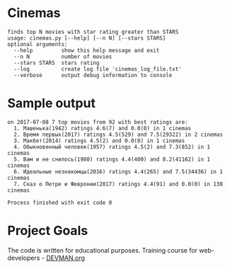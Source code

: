 # Cinemas
```
finds top N movies with star rating greater than STARS
usage: cinemas.py [--help] [--n N] [--stars STARS]
optional arguments:
  --help         show this help message and exit
  --n N          number of movies
  --stars STARS  stars rating
  --log          create log file 'cinemas_log_file.txt'
  --verbose      output debug information to console
```
# Sample output
```bazaar
on 2017-07-08 7 top movies from 92 with best ratings are:
  1. Машенька(1942) ratings 4.6(7) and 0.0(0) in 1 cinemas
  2. Время первых(2017) ratings 4.5(529) and 7.5(29322) in 2 cinemas
  3. Макбет(2014) ratings 4.5(2) and 0.0(0) in 1 cinemas
  4. Обыкновенный человек(1957) ratings 4.5(2) and 7.3(852) in 1 cinemas
  5. Вам и не снилось(1980) ratings 4.4(400) and 8.2(41162) in 1 cinemas
  6. Идеальные незнакомцы(2016) ratings 4.4(265) and 7.5(34436) in 1 cinemas
  7. Сказ о Петре и Февронии(2017) ratings 4.4(91) and 0.0(0) in 138 cinemas

Process finished with exit code 0
```
# Project Goals
The code is written for educational purposes. Training course for web-developers - [DEVMAN.org](https://devman.org)

